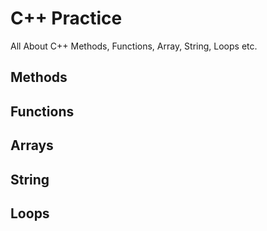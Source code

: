 # C++ Practice

All About C++ Methods, Functions, Array, String, Loops etc.

## Methods

## Functions

## Arrays

## String

## Loops
 
 
